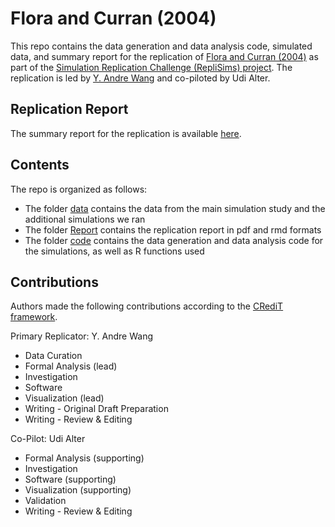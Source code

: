# Flora and Curran (2004)

This repo contains the data generation and data analysis code, simulated data, and summary report for the replication of [Flora and Curran (2004)](https://psycnet.apa.org/record/2004-21445-005) as part of the [Simulation Replication Challenge (RepliSims) project](https://replisims.org/). The replication is led by [Y. Andre Wang](yilinandrewang.com) and co-piloted by Udi Alter.

## Replication Report
The summary report for the replication is available [here]().

## Contents
The repo is organized as follows:
- The folder [data](https://github.com/replisims/Flora_Curran_2004/tree/main/data) contains the data from the main simulation study and the additional simulations we ran
- The folder [Report](https://github.com/replisims/Flora_Curran_2004/tree/main/Report) contains the replication report in pdf and rmd formats
- The folder [code](https://github.com/replisims/Flora_Curran_2004/tree/main/code) contains the data generation and data analysis code for the simulations, as well as R functions used

## Contributions
Authors made the following contributions according to the [CRediT framework](https://casrai.org/credit/).

Primary Replicator: Y. Andre Wang
- Data Curation
- Formal Analysis (lead)
- Investigation
- Software
- Visualization (lead)
- Writing - Original Draft Preparation
- Writing - Review & Editing

Co-Pilot: Udi Alter
- Formal Analysis (supporting)
- Investigation
- Software (supporting)
- Visualization (supporting)
- Validation
- Writing - Review & Editing
